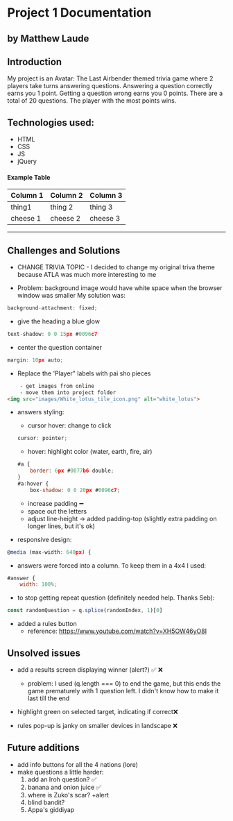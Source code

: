 # Project 1 Documentation
## by Matthew Laude

## Introduction

My project is an Avatar: The Last Airbender themed trivia game where 2 players take turns answering questions. Answering a question correctly earns you 1 point. Getting a question wrong earns you 0 points. There are a total of 20 questions. The player with the most points wins. 

## Technologies used:
- HTML
- CSS
- JS
- jQuery 

#### Example Table
| Column 1 | Column 2 | Column 3 |
|----------|----------|----------|
| thing1   | thing 2  | thing 3  |
| cheese 1 | cheese 2 | cheese 3 |


********

## Challenges and Solutions

- CHANGE TRIVIA TOPIC - I decided to change my original triva theme because ATLA was much more interesting to me

- Problem: background image would have white space when the browser window was smaller 
My solution was: 
```js
background-attachment: fixed;
```

- give the heading a blue glow 
```js
text-shadow: 0 0 15px #0096c7
```

- center the question container 
```js
margin: 10px auto;
```

- Replace the 'Player" labels with pai sho pieces 
```html
    - get images from online
    - move them into project folder
<img src="images/White_lotus_tile_icon.png" alt="white_lotus">
```

- answers styling:
    - cursor hover: change to click 
    ```js
    cursor: pointer;
    ```
    - hover: highlight color (water, earth, fire, air) 
    ```js
    #a {
        border: 6px #0077b6 double;
    }
    #a:hover {
        box-shadow: 0 0 20px #0096c7;
    ```
    - increase padding ➖
    - space out the letters 
    - adjust line-height -> added padding-top (slightly extra padding on longer lines, but it's ok)

- responsive design:
```js
@media (max-width: 640px) {
```
- answers were forced into a column. To keep them in a 4x4 I used:
```js
#answer {
    width: 100%;
```

- to stop getting repeat question (definitely needed help. Thanks Seb):
```js
const randomQuestion = q.splice(randomIndex, 1)[0]
```

- added a rules button 
    - reference: https://www.youtube.com/watch?v=XH5OW46yO8I

## Unsolved issues
- add a results screen displaying winner (alert?) ✅ ❌
    - problem: I used (q.length === 0) to end the game, but this ends the game prematurely with 1 question left. I didn't know how to make it last till the end

- highlight green on selected target, indicating if correct❌

- rules pop-up is janky on smaller devices in landscape ❌ 

## Future additions
- add info buttons for all the 4 nations (lore)
- make questions a little harder: 
    1) add an Iroh question? ✅
    2) banana and onion juice ✅
    3) where is Zuko's scar? +alert
    4) blind bandit?
    5) Appa's giddiyap